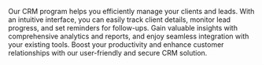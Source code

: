 Our CRM program helps you efficiently manage your clients and leads. With an intuitive interface, you can easily track client details, monitor lead progress, and set reminders for follow-ups. Gain valuable insights with comprehensive analytics and reports, and enjoy seamless integration with your existing tools. Boost your productivity and enhance customer relationships with our user-friendly and secure CRM solution.
